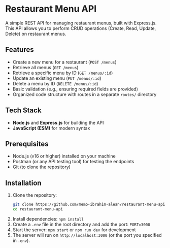# Restaurant Menu API

A simple REST API for managing restaurant menus, built with Express.js. This API allows you to perform CRUD operations (Create, Read, Update, Delete) on restaurant menus.

## Features
- Create a new menu for a restaurant (`POST /menus`)
- Retrieve all menus (`GET /menus`)
- Retrieve a specific menu by ID (`GET /menus/:id`)
- Update an existing menu (`PUT /menus/:id`)
- Delete a menu by ID (`DELETE /menus/:id`)
- Basic validation (e.g., ensuring required fields are provided)
- Organized code structure with routes in a separate `routes/` directory

## Tech Stack
- **Node.js** and **Express.js** for building the API
- **JavaScript (ESM)** for modern syntax

## Prerequisites
- Node.js (v16 or higher) installed on your machine
- Postman (or any API testing tool) for testing the endpoints
- Git (to clone the repository)

## Installation
1. Clone the repository:
   ```bash
   git clone https://github.com/memo-ibrahim-alean/restaurant-menu-api.git
   cd restaurant-menu-api
2. Install dependencies: `npm install`
3. Create a `.env` file in the root directory and add the port: `PORT=3000`
4. Start the server: `npm start` or `npm run dev` for development
5. The server will run on `http://localhost:3000` (or the port you specified in `.env`).
   
